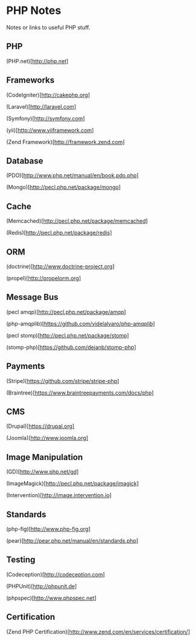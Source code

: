 # PHP Notes

Notes or links to useful PHP stuff.

## PHP

(PHP.net)[http://php.net]

## Frameworks

(CodeIgniter)[http://cakephp.org]

(Laravel)[http://laravel.com]

(Symfony)[http://symfony.com]

(yii)[http://www.yiiframework.com]

(Zend Framework)[http://framework.zend.com]

## Database

(PDO)[http://www.php.net/manual/en/book.pdo.php]

(Mongo)[http://pecl.php.net/package/mongo]

## Cache

(Memcached)[http://pecl.php.net/package/memcached]

(Redis)[http://pecl.php.net/package/redis]

## ORM

(doctrine)[http://www.doctrine-project.org]

(propel)[http://propelorm.org]

## Message Bus

(pecl amqp)[http://pecl.php.net/package/amqp]

(php-amqplib)[https://github.com/videlalvaro/php-amqplib]

(pecl stomp)[http://pecl.php.net/package/stomp]

(stomp-php)[https://github.com/dejanb/stomp-php]

## Payments

(Stripe)[https://github.com/stripe/stripe-php]

(Braintree)[https://www.braintreepayments.com/docs/php]

## CMS

(Drupal)[https://drupal.org]

(Joomla)[http://www.joomla.org]

## Image Manipulation

(GD)[http://www.php.net/gd]

(ImageMagick)[http://pecl.php.net/package/imagick]

(Intervention)[http://image.intervention.io]

## Standards

(php-fig)[http://www.php-fig.org]

(pear)[http://pear.php.net/manual/en/standards.php]

## Testing

(Codeception)[http://codeception.com]

(PHPUnit)[http://phpunit.de]

(phpspec)[http://www.phpspec.net]

## Certification

(Zend PHP Certification)[http://www.zend.com/en/services/certification/]
